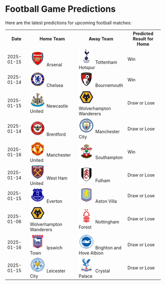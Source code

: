 # Football Game Predictions

Here are the latest predictions for upcoming football matches:

<table>
  <tr>
    <th>Date</th>
    <th>Home Team</th>
    <th>Away Team</th>
    <th>Predicted Result for Home</th>
  </tr>
  <tr>
    <td>2025-01-15</td>
    <td><img src='logos/Arsenal.svg' alt='Arsenal' width='50'> Arsenal</td>
    <td><img src='logos/TottenhamHotspur.svg' alt='Tottenham Hotspur' width='50'> Tottenham Hotspur</td>
    <td>Win</td>
  </tr>
  <tr>
    <td>2025-01-14</td>
    <td><img src='logos/Chelsea.svg' alt='Chelsea' width='50'> Chelsea</td>
    <td><img src='logos/Bournemouth.svg' alt='Bournemouth' width='50'> Bournemouth</td>
    <td>Win</td>
  </tr>
  <tr>
    <td>2025-01-15</td>
    <td><img src='logos/NewcastleUnited.svg' alt='Newcastle United' width='50'> Newcastle United</td>
    <td><img src='logos/WolverhamptonWanderers.svg' alt='Wolverhampton Wanderers' width='50'> Wolverhampton Wanderers</td>
    <td>Draw or Lose</td>
  </tr>
  <tr>
    <td>2025-01-14</td>
    <td><img src='logos/Brentford.svg' alt='Brentford' width='50'> Brentford</td>
    <td><img src='logos/ManchesterCity.svg' alt='Manchester City' width='50'> Manchester City</td>
    <td>Draw or Lose</td>
  </tr>
  <tr>
    <td>2025-01-16</td>
    <td><img src='logos/ManchesterUnited.svg' alt='Manchester United' width='50'> Manchester United</td>
    <td><img src='logos/Southampton.svg' alt='Southampton' width='50'> Southampton</td>
    <td>Win</td>
  </tr>
  <tr>
    <td>2025-01-14</td>
    <td><img src='logos/WestHamUnited.svg' alt='West Ham United' width='50'> West Ham United</td>
    <td><img src='logos/Fulham.svg' alt='Fulham' width='50'> Fulham</td>
    <td>Draw or Lose</td>
  </tr>
  <tr>
    <td>2025-01-15</td>
    <td><img src='logos/Everton.svg' alt='Everton' width='50'> Everton</td>
    <td><img src='logos/Astonvilla.svg' alt='Aston Villa' width='50'> Aston Villa</td>
    <td>Draw or Lose</td>
  </tr>
  <tr>
    <td>2025-01-06</td>
    <td><img src='logos/WolverhamptonWanderers.svg' alt='Wolverhampton Wanderers' width='50'> Wolverhampton Wanderers</td>
    <td><img src='logos/NottinghamForest.svg' alt='Nottingham Forest' width='50'> Nottingham Forest</td>
    <td>Draw or Lose</td>
  </tr>
  <tr>
    <td>2025-01-16</td>
    <td><img src='logos/IpswichTown.svg' alt='Ipswich Town' width='50'> Ipswich Town</td>
    <td><img src='logos/BrightonHoveAlbion.svg' alt='Brighton and Hove Albion' width='50'> Brighton and Hove Albion</td>
    <td>Draw or Lose</td>
  </tr>
  <tr>
    <td>2025-01-15</td>
    <td><img src='logos/LeicesterCity.svg' alt='Leicester City' width='50'> Leicester City</td>
    <td><img src='logos/CrystalPalace.svg' alt='Crystal Palace' width='50'> Crystal Palace</td>
    <td>Draw or Lose</td>
  </tr>
</table>

